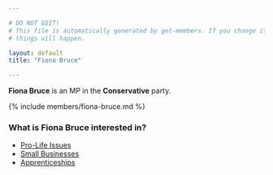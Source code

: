 ```yaml
---

# DO NOT EDIT!
# This file is automatically generated by get-members. If you change it, bad
# things will happen.

layout: default
title: "Fiona Bruce"

---
```


**Fiona Bruce** is an MP in the **Conservative** party.

{% include members/fiona-bruce.md %}

### What is Fiona Bruce interested in?


* [Pro-Life Issues](/interests/pro-life-issues.html)
* [Small Businesses](/interests/small-businesses.html)
* [Apprenticeships](/interests/apprenticeships.html)
